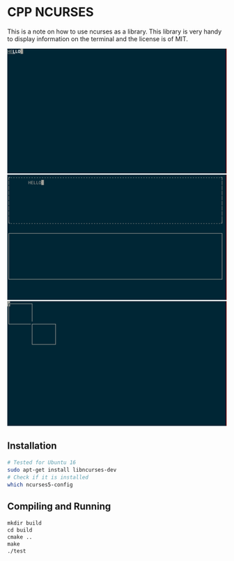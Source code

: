 # CPP NCURSES

This is a note on how to use ncurses as a library. This library is very handy to display information on the terminal and the license is of MIT.

![image1](cpp-ncurses-1.png)
![image1](cpp-ncurses-2.png)
![image1](cpp-ncurses-3.png)

## Installation
```bash
# Tested for Ubuntu 16
sudo apt-get install libncurses-dev
# Check if it is installed
which ncurses5-config
```

## Compiling and Running
```
mkdir build
cd build
cmake ..
make
./test
```
